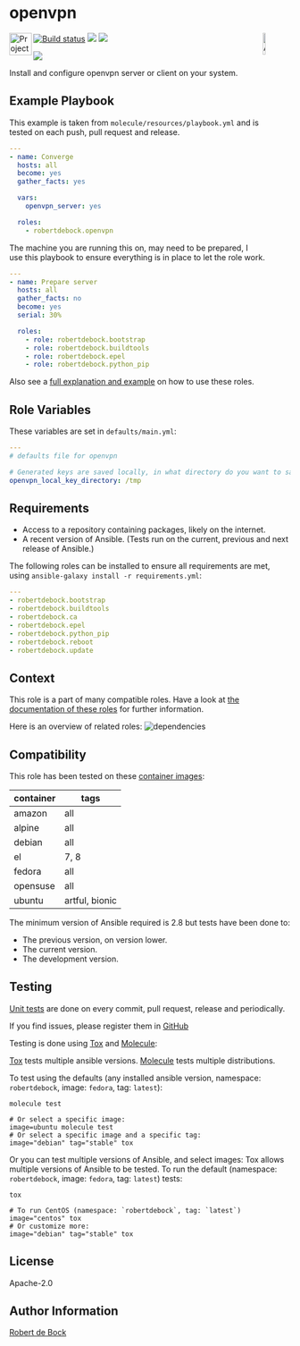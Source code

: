 openvpn
=========

<img src="https://docs.ansible.com/ansible-tower/3.2.4/html_ja/installandreference/_static/images/logo_invert.png" width="10%" height="10%" alt="Ansible logo" align="right"/><img src="https://raw.githubusercontent.com/robertdebock/ansible-role-openvpn/master/meta/logo.png" alt="Project logo" width="40" height="40" align="left"/>
<a href="https://travis-ci.org/robertdebock/ansible-role-openvpn"> <img src="https://travis-ci.org/robertdebock/ansible-role-openvpn.svg?branch=master" alt="Build status"/></a> <img src="https://img.shields.io/ansible/role/d/37845"/> <img src="https://img.shields.io/ansible/quality/37845"/>

<a href="https://github.com/robertdebock/ansible-role-openvpn/actions"><img src="https://github.com/robertdebock/ansible-role-openvpn/workflows/GitHub%20Action/badge.svg"/></a>

Install and configure openvpn server or client on your system.

Example Playbook
----------------

This example is taken from `molecule/resources/playbook.yml` and is tested on each push, pull request and release.
```yaml
---
- name: Converge
  hosts: all
  become: yes
  gather_facts: yes

  vars:
    openvpn_server: yes

  roles:
    - robertdebock.openvpn
```

The machine you are running this on, may need to be prepared, I use this playbook to ensure everything is in place to let the role work.
```yaml
---
- name: Prepare server
  hosts: all
  gather_facts: no
  become: yes
  serial: 30%

  roles:
    - role: robertdebock.bootstrap
    - role: robertdebock.buildtools
    - role: robertdebock.epel
    - role: robertdebock.python_pip
```


Also see a [full explanation and example](https://robertdebock.nl/how-to-use-these-roles.html) on how to use these roles.

Role Variables
--------------

These variables are set in `defaults/main.yml`:
```yaml
---
# defaults file for openvpn

# Generated keys are saved locally, in what directory do you want to save these files?
openvpn_local_key_directory: /tmp
```

Requirements
------------

- Access to a repository containing packages, likely on the internet.
- A recent version of Ansible. (Tests run on the current, previous and next release of Ansible.)

The following roles can be installed to ensure all requirements are met, using `ansible-galaxy install -r requirements.yml`:

```yaml
---
- robertdebock.bootstrap
- robertdebock.buildtools
- robertdebock.ca
- robertdebock.epel
- robertdebock.python_pip
- robertdebock.reboot
- robertdebock.update

```

Context
-------

This role is a part of many compatible roles. Have a look at [the documentation of these roles](https://robertdebock.nl/) for further information.

Here is an overview of related roles:
![dependencies](https://raw.githubusercontent.com/robertdebock/drawings/artifacts/openvpn.png "Dependency")


Compatibility
-------------

This role has been tested on these [container images](https://hub.docker.com/):

|container|tags|
|---------|----|
|amazon|all|
|alpine|all|
|debian|all|
|el|7, 8|
|fedora|all|
|opensuse|all|
|ubuntu|artful, bionic|

The minimum version of Ansible required is 2.8 but tests have been done to:

- The previous version, on version lower.
- The current version.
- The development version.



Testing
-------

[Unit tests](https://travis-ci.org/robertdebock/ansible-role-openvpn) are done on every commit, pull request, release and periodically.

If you find issues, please register them in [GitHub](https://github.com/robertdebock/ansible-role-openvpn/issues)

Testing is done using [Tox](https://tox.readthedocs.io/en/latest/) and [Molecule](https://github.com/ansible/molecule):

[Tox](https://tox.readthedocs.io/en/latest/) tests multiple ansible versions.
[Molecule](https://github.com/ansible/molecule) tests multiple distributions.

To test using the defaults (any installed ansible version, namespace: `robertdebock`, image: `fedora`, tag: `latest`):

```
molecule test

# Or select a specific image:
image=ubuntu molecule test
# Or select a specific image and a specific tag:
image="debian" tag="stable" tox
```

Or you can test multiple versions of Ansible, and select images:
Tox allows multiple versions of Ansible to be tested. To run the default (namespace: `robertdebock`, image: `fedora`, tag: `latest`) tests:

```
tox

# To run CentOS (namespace: `robertdebock`, tag: `latest`)
image="centos" tox
# Or customize more:
image="debian" tag="stable" tox
```

License
-------

Apache-2.0


Author Information
------------------

[Robert de Bock](https://robertdebock.nl/)
